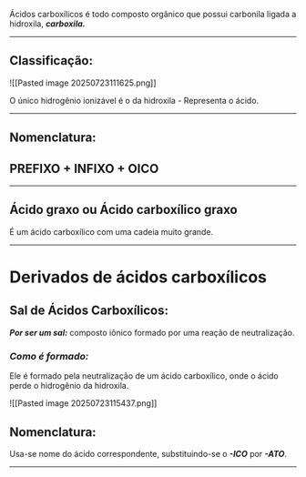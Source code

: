 Ácidos carboxílicos é todo composto orgânico que possui carbonila ligada a hidroxila, ***carboxila.***

---
## Classificação:

![[Pasted image 20250723111625.png]]

O único hidrogênio ionizável é o da hidroxila - Representa o ácido.

---
## Nomenclatura:

## PREFIXO + INFIXO + OICO

---
## Ácido graxo ou Ácido carboxílico graxo

É um ácido carboxílico com uma cadeia muito grande. 

---
# Derivados de ácidos carboxílicos

## Sal de Ácidos Carboxílicos:

***Por ser um sal:*** composto iônico formado por uma reação de neutralização.

### ***Como é formado:***

Ele é formado pela neutralização de um ácido carboxílico, onde o ácido perde o hidrogênio da hidroxila.

![[Pasted image 20250723115437.png]]

## Nomenclatura:

Usa-se nome do ácido correspondente, substituindo-se o ***-ICO*** por ***-ATO***.

---
